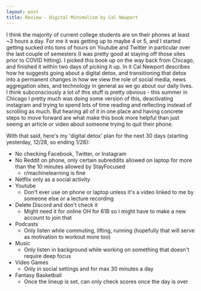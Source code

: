 ```yaml
---
layout: post
title: Review - Digital Minimalism by Cal Newport
---
```

I think the majority of current college students are on their phones at least ~3 hours a day. For me it was getting up to maybe 4 or 5, and I started getting sucked into tons of hours on Youtube and Twitter in particular over the last couple of semesters (I was pretty good at staying off those sites prior to COVID hitting). I picked this book up on the way back from Chicago, and finished it within two days of picking it up. In it Cal Newport describes how he suggests going about a digital detox, and transitioning that detox into a permanent changes in how we view the role of social media, news aggregation sites, and technology in general as we go about our daily lives. I think subconsciously a lot of this stuff is pretty obvious - this summer in Chicago I pretty much was doing some version of this, deactivating instagram and trying to spend lots of time reading and reflecting instead of scrolling as much. But hearing all of it in one place and having concrete steps to move forward are what make this book more helpful than just seeing an article or video about someone trying to quit their phone.

With that said, here's my 'digital detox' plan for the next 30 days (starting yesterday, 12/28, so ending 1/28):
* No checking Facebook, Twitter, or Instagram
* No Reddit on phone, only certain subreddits allowed on laptop for more than the 10 minutes allowed by StayFocused
    * r/machinelearning is fine
* Netflix only as a social activity
* Youtube
    * Don't ever use on phone or laptop unless it's a video linked to me by someone else or a lecture recording
* Delete Discord and don't check it
    * Might need it for online OH for 61B so I might have to make a new account to join that
* Podcasts
    * Only listen while commuting, lifting, running (hopefully that will serve as motivation to workout more too)
* Music
    * Only listen in background while working on something that doesn't require deep focus
* Video Games
    * Only in social settings and for max 30 minutes a day
* Fantasy Basketball
    * Once the lineup is set, can only check scores once the day is over

